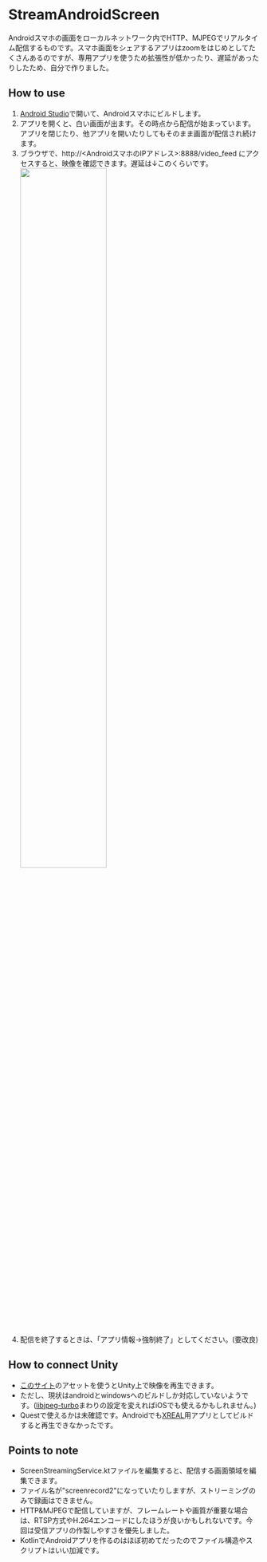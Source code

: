 # StreamAndroidScreen

Androidスマホの画面をローカルネットワーク内でHTTP、MJPEGでリアルタイム配信するものです。スマホ画面をシェアするアプリはzoomをはじめとしてたくさんあるのですが、専用アプリを使うため拡張性が低かったり、遅延があったりしたため、自分で作りました。

## How to use
1. [Android Studio](https://developer.android.com/studio)で開いて、Androidスマホにビルドします。
2. アプリを開くと、白い画面が出ます。その時点から配信が始まっています。アプリを閉じたり、他アプリを開いたりしてもそのまま画面が配信され続けます。
3. ブラウザで、http://<AndroidスマホのIPアドレス>:8888/video_feed にアクセスすると、映像を確認できます。遅延は↓このくらいです。<img src="./img/VID_20240908_143652.gif" width="60%">
5. 配信を終了するときは、「アプリ情報→強制終了」としてください。(要改良)

## How to connect Unity
* [このサイト](https://hammmm.hatenablog.com/entry/2016/12/15/204514)のアセットを使うとUnity上で映像を再生できます。
* ただし、現状はandroidとwindowsへのビルドしか対応していないようです。([libjpeg-turbo](https://libjpeg-turbo.virtualgl.org/)まわりの設定を変えればiOSでも使えるかもしれません。)
* Questで使えるかは未確認です。Androidでも[XREAL](https://www.xreal.com/)用アプリとしてビルドすると再生できなかったです。

## Points to note
* ScreenStreamingService.ktファイルを編集すると、配信する画面領域を編集できます。
* ファイル名が"screenrecord2"になっていたりしますが、ストリーミングのみで録画はできません。
* HTTP&MJPEGで配信していますが、フレームレートや画質が重要な場合は、RTSP方式やH.264エンコードにしたほうが良いかもしれないです。今回は受信アプリの作製しやすさを優先しました。
* KotlinでAndroidアプリを作るのはほぼ初めてだったのでファイル構造やスクリプトはいい加減です。
